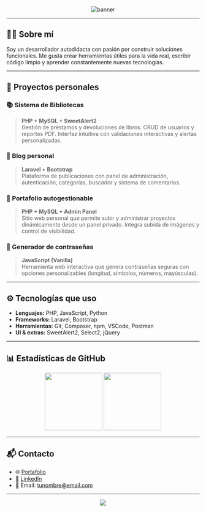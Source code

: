<!-- Banner oscuro -->
<p align="center">
  <img src="https://capsule-render.vercel.app/api?type=waving&color=0:1e272e,100:485563&height=200&section=header&text=¡Hola,%20soy%20[Tu%20Nombre]!&fontSize=40&fontColor=ffffff&animation=fadeIn" alt="banner" />
</p>

---

## 👨‍💻 Sobre mí

Soy un desarrollador autodidacta con pasión por construir soluciones funcionales. Me gusta crear herramientas útiles para la vida real, escribir código limpio y aprender constantemente nuevas tecnologías.

---

## 🧩 Proyectos personales

### 📚 Sistema de Bibliotecas
> **PHP + MySQL + SweetAlert2**  
> Gestión de préstamos y devoluciones de libros. CRUD de usuarios y reportes PDF. Interfaz intuitiva con validaciones interactivas y alertas personalizadas.

### 📝 Blog personal
> **Laravel + Bootstrap**  
> Plataforma de publicaciones con panel de administración, autenticación, categorías, buscador y sistema de comentarios.

### 💼 Portafolio autogestionable
> **PHP + MySQL + Admin Panel**  
> Sitio web personal que permite subir y administrar proyectos dinámicamente desde un panel privado. Integra subida de imágenes y control de visibilidad.

### 🔐 Generador de contraseñas
> **JavaScript (Vanilla)**  
> Herramienta web interactiva que genera contraseñas seguras con opciones personalizables (longitud, símbolos, números, mayúsculas).

---

## ⚙️ Tecnologías que uso

- **Lenguajes:** PHP, JavaScript, Python
- **Frameworks:** Laravel, Bootstrap
- **Herramientas:** Git, Composer, npm, VSCode, Postman
- **UI & extras:** SweetAlert2, Select2, jQuery

---

## 📊 Estadísticas de GitHub

<p align="center">
  <img src="https://github-readme-stats.vercel.app/api?username=tu_usuario&show_icons=true&theme=tokyonight" height="150"/>
  <img src="https://github-readme-stats.vercel.app/api/top-langs/?username=tu_usuario&layout=compact&theme=tokyonight" height="150"/>
</p>

---

## 📬 Contacto

- 🌐 [Portafolio](https://tusitio.com)
- 💼 [LinkedIn](https://linkedin.com/in/tuusuario)
- 📧 Email: tunombre@email.com

---

<p align="center">
  <img src="https://capsule-render.vercel.app/api?type=waving&color=0:1e272e,100:485563&height=100&section=footer" />
</p>
